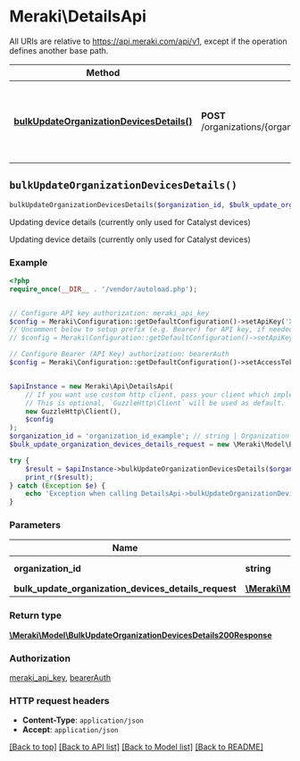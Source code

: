# Meraki\DetailsApi

All URIs are relative to https://api.meraki.com/api/v1, except if the operation defines another base path.

| Method | HTTP request | Description |
| ------------- | ------------- | ------------- |
| [**bulkUpdateOrganizationDevicesDetails()**](DetailsApi.md#bulkUpdateOrganizationDevicesDetails) | **POST** /organizations/{organizationId}/devices/details/bulkUpdate | Updating device details (currently only used for Catalyst devices) |


## `bulkUpdateOrganizationDevicesDetails()`

```php
bulkUpdateOrganizationDevicesDetails($organization_id, $bulk_update_organization_devices_details_request): \Meraki\Model\BulkUpdateOrganizationDevicesDetails200Response
```

Updating device details (currently only used for Catalyst devices)

Updating device details (currently only used for Catalyst devices)

### Example

```php
<?php
require_once(__DIR__ . '/vendor/autoload.php');


// Configure API key authorization: meraki_api_key
$config = Meraki\Configuration::getDefaultConfiguration()->setApiKey('X-Cisco-Meraki-API-Key', 'YOUR_API_KEY');
// Uncomment below to setup prefix (e.g. Bearer) for API key, if needed
// $config = Meraki\Configuration::getDefaultConfiguration()->setApiKeyPrefix('X-Cisco-Meraki-API-Key', 'Bearer');

// Configure Bearer (API Key) authorization: bearerAuth
$config = Meraki\Configuration::getDefaultConfiguration()->setAccessToken('YOUR_ACCESS_TOKEN');


$apiInstance = new Meraki\Api\DetailsApi(
    // If you want use custom http client, pass your client which implements `GuzzleHttp\ClientInterface`.
    // This is optional, `GuzzleHttp\Client` will be used as default.
    new GuzzleHttp\Client(),
    $config
);
$organization_id = 'organization_id_example'; // string | Organization ID
$bulk_update_organization_devices_details_request = new \Meraki\Model\BulkUpdateOrganizationDevicesDetailsRequest(); // \Meraki\Model\BulkUpdateOrganizationDevicesDetailsRequest

try {
    $result = $apiInstance->bulkUpdateOrganizationDevicesDetails($organization_id, $bulk_update_organization_devices_details_request);
    print_r($result);
} catch (Exception $e) {
    echo 'Exception when calling DetailsApi->bulkUpdateOrganizationDevicesDetails: ', $e->getMessage(), PHP_EOL;
}
```

### Parameters

| Name | Type | Description  | Notes |
| ------------- | ------------- | ------------- | ------------- |
| **organization_id** | **string**| Organization ID | |
| **bulk_update_organization_devices_details_request** | [**\Meraki\Model\BulkUpdateOrganizationDevicesDetailsRequest**](../Model/BulkUpdateOrganizationDevicesDetailsRequest.md)|  | |

### Return type

[**\Meraki\Model\BulkUpdateOrganizationDevicesDetails200Response**](../Model/BulkUpdateOrganizationDevicesDetails200Response.md)

### Authorization

[meraki_api_key](../../README.md#meraki_api_key), [bearerAuth](../../README.md#bearerAuth)

### HTTP request headers

- **Content-Type**: `application/json`
- **Accept**: `application/json`

[[Back to top]](#) [[Back to API list]](../../README.md#endpoints)
[[Back to Model list]](../../README.md#models)
[[Back to README]](../../README.md)
